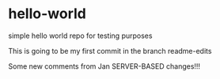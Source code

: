 # hello-world
simple hello world repo for testing purposes

This is going to be my first commit in the branch readme-edits

Some new comments from Jan
SERVER-BASED changes!!!
